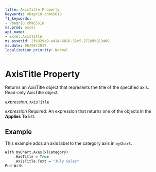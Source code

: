 ```yaml
---
title: AxisTitle Property
keywords: vbagr10.chm65618
f1_keywords:
- vbagr10.chm65618
ms.prod: excel
api_name:
- Excel.AxisTitle
ms.assetid: 2fa829a9-e414-6826-32c5-27189b913409
ms.date: 06/08/2017
localization_priority: Normal
---
```



# AxisTitle Property

Returns an AxisTitle object that represents the title of the specified axis. Read-only AxisTitle object.

_expression_. `AxisTitle`

 _expression_ Required. An expression that returns one of the objects in the **Applies To** list.


## Example

This example adds an axis label to the category axis in  `myChart`.


```vb
With myChart.Axes(xlCategory) 
    .HasTitle = True 
    .AxisTitle.Text = "July Sales" 
End With
```


